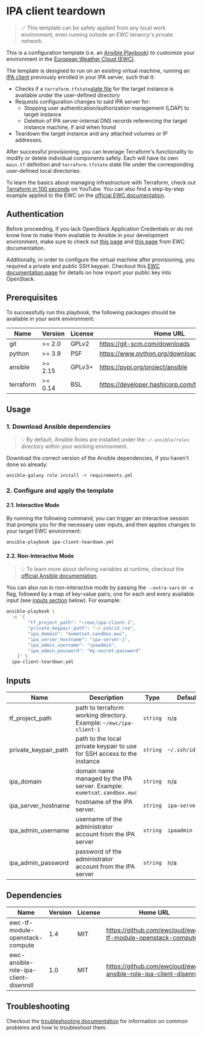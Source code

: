 # IPA client teardown
>✅ This template can be safely applied from any local work environment, even running outside an EWC tenancy's private network.

This is a configuration template
(i.e. an [Ansible Playbook](https://docs.ansible.com/ansible/latest/playbook_guide/playbooks.html))
to customize your environment in the
[European Weather Cloud (EWC)](https://europeanweather.cloud/).

The template is designed to run on an existing virtual machine, running an
[IPA client](https://www.freeipa.org/page/Client) previously enrolled in
your IPA server, such that it:

* Checks if a `terraform.tfstate`[state file](https://developer.hashicorp.com/terraform/language/state)
  for the target instance is available under the user-defined directory
* Requests configuration changes to said IPA server for:
  * Stopping user authentication/authorization management (LDAP) to target
  instance
  * Deletion of IPA server-internal DNS records referencing  the target
  instance machine, if and when found
* Teardown the target instance and any attached volumes or IP addresses.

After successful provisioning, you can leverage Terraform's functionality to modify or delete individual components safely. Each will have its own `main.tf` definition and `terraform.tfstate` state file under the corresponding user-defined local directories.

To learn the basics about managing infrastructure with Terraform, check out [Terraform in 100 seconds](https://youtu.be/tomUWcQ0P3k?si=CJwZJ7UaqpynDU-d) on YouTube. You can also find a step-by-step example applied to the EWC on the [official EWC documentation](https://confluence.ecmwf.int/x/2EDOIQ).

## Authentication

Before proceeding, if you lack OpenStack Application Credentials or do not know
how to make them available to Ansible in your development environment, make sure
to check out [this page](https://confluence.ecmwf.int/display/EWCLOUDKB/EWC+-+How+to+request+Openstack+Application+Credentials)
and [this page](https://confluence.ecmwf.int/display/EWCLOUDKB/EWC+-+OpenStack+Command-Line+client#EWCOpenStackCommandLineclient-GettingStarted)
from EWC documentation.

Additionally, in order to configure the virtual machine after provisioning, you
required a private and public SSH keypair. Checkout this
[EWC documentation page](https://confluence.ecmwf.int/display/EWCLOUDKB/EWC+-+OpenStack+Command-Line+client#EWCOpenStackCommandLineclient-ImportSSHkey)
for details on how import your public key into OpenStack.

## Prerequisites

To successfully run this playbook, the following packages should be available in your work environment:

| Name | Version | License | Home URL |
|------|---------|----- |-----|
| git | >= 2.0 | GPLv2  | https://git-scm.com/downloads |
| python | >= 3.9   | PSF | https://www.python.org/downloads  |
| ansible | >= 2.15 |  GPLv3+ | https://pypi.org/project/ansible  |
| terraform | >= 0.14  | BSL   | https://developer.hashicorp.com/terraform/install |

## Usage

### 1. Download  Ansible dependencies
>💡 By default, Ansible Roles are installed under the `~/.ansible/roles` directory within your working environment.

Download the correct version of the Ansible dependencies, if you haven't done so already:

```
ansible-galaxy role install -r requirements.yml
```

### 2. Configure and apply the template

#### 2.1. Interactive Mode

By running the following command, you can trigger an interactive session that
prompts you for the necessary user inputs, and then applies changes to your
target EWC environment:

```bash
ansible-playbook ipa-client-teardown.yml
```

#### 2.2. Non-Interactive Mode
>💡 To learn more about defining variables at runtime, checkout the
[official Ansible documentation](https://docs.ansible.com/ansible/latest/playbook_guide/playbooks_variables.html).

You can also run in non-interactive mode by passing the
`--extra-vars` or `-e` flag, followed by a map of  key-value pairs; one for
each and every available input (see [inputs section](#inputs) below). For example:

```bash
ansible-playbook \
  -e '{
        "tf_project_path": "~/ewc/ipa-client-1",
        "private_keypair_path": "~/.ssh/id_rsa",
        "ipa_domain": "eumetsat.sandbox.ewc",
        "ipa_server_hostname": "ipa-server-1",
        "ipa_admin_username": "ipaadmin",
        "ipa_admin_password": "my-secret-password"
    }' \
  ipa-client-teardown.yml
```
## Inputs

| Name | Description | Type | Default | Required |
|------|-------------|------|---------|----------|
| tf_project_path | path to terraform working directory. Example: `~/ewc/ipa-client-1` | `string` | n/a | yes |
| private_keypair_path | path to the local private keypair to use for SSH access to the instance | `string` | `~/.ssh/id_rsa` | yes |
| ipa_domain | domain name managed by the IPA server. Example: `eumetsat.sandbox.ewc` | `string` | n/a | yes |
| ipa_server_hostname | hostname of the IPA server. | `string`| `ipa-server-1` | yes |
| ipa_admin_username | username of the administrator account from the IPA server | `string` | `ipaadmin` | yes |
| ipa_admin_password | password of the administrator account from the IPA server | `string` | n/a | yes |


## Dependencies

| Name | Version | License | Home URL |
|------|---------|-------|-----|
| ewc-tf-module-openstack-compute | 1.4 | MIT | https://github.com/ewcloud/ewc-tf-module-openstack-compute  |
| ewc-ansible-role-ipa-client-disenroll | 1.0 | MIT |  https://github.com/ewcloud/ewc-ansible-role-ipa-client-disenroll |


## Troubleshooting
Checkout the [troubleshooting documentation](../docs/troubleshooting.md) for
information on common problems and how to troubleshoot them.
